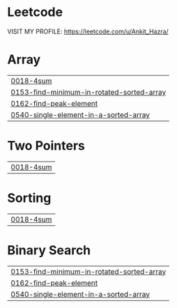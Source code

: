 # Leetcode
VISIT MY PROFILE: https://leetcode.com/u/Ankit_Hazra/


# Array
|  |
| ------- |
| [0018-4sum](https://github.com/AnkitHazra/Leetcode/tree/master/0018-4sum) |
| [0153-find-minimum-in-rotated-sorted-array](https://github.com/AnkitHazra/Leetcode/tree/master/0153-find-minimum-in-rotated-sorted-array) |
| [0162-find-peak-element](https://github.com/AnkitHazra/Leetcode/tree/master/0162-find-peak-element) |
| [0540-single-element-in-a-sorted-array](https://github.com/AnkitHazra/Leetcode/tree/master/0540-single-element-in-a-sorted-array) |
# Two Pointers
|  |
| ------- |
| [0018-4sum](https://github.com/AnkitHazra/Leetcode/tree/master/0018-4sum) |
# Sorting
|  |
| ------- |
| [0018-4sum](https://github.com/AnkitHazra/Leetcode/tree/master/0018-4sum) |
# Binary Search
|  |
| ------- |
| [0153-find-minimum-in-rotated-sorted-array](https://github.com/AnkitHazra/Leetcode/tree/master/0153-find-minimum-in-rotated-sorted-array) |
| [0162-find-peak-element](https://github.com/AnkitHazra/Leetcode/tree/master/0162-find-peak-element) |
| [0540-single-element-in-a-sorted-array](https://github.com/AnkitHazra/Leetcode/tree/master/0540-single-element-in-a-sorted-array) |